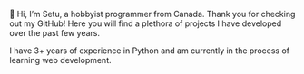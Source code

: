 👋 Hi, I’m Setu, a hobbyist programmer from Canada. Thank you for checking out my GitHub! Here you will find a plethora of projects I have developed over the past few years. 

I have 3+ years of experience in Python and am currently in the process of learning web development.

<!---
SetuMar/SetuMar is a ✨ special ✨ repository because its `README.md` (this file) appears on your GitHub profile.
You can click the Preview link to take a look at your changes.
--->
